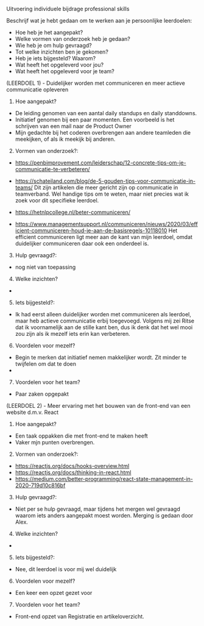 Uitvoering individuele bijdrage professional skills

Beschrijf wat je hebt gedaan om te werken aan je persoonlijke leerdoelen:
- Hoe heb je het aangepakt?
- Welke vormen van onderzoek heb je gedaan?
- Wie heb je om hulp gevraagd?
- Tot welke inzichten ben je gekomen?
- Heb je iets bijgesteld? Waarom?
- Wat heeft het opgeleverd voor jou?
- Wat heeft het opgeleverd voor je team?

(LEERDOEL 1) - Duidelijker worden met communiceren en meer actieve communicatie opleveren
1. Hoe aangepakt?
- De leiding genomen van een aantal daily standups en daily standdowns.
- Initiatief genomen bij een paar momenten. Een voorbeeld is het schrijven van een mail naar de Product Owner
- Mijn gedachte bij het coderen overbrengen aan andere teamleden die meekijken, of als ik meekijk bij anderen.
2. Vormen van onderzoek?:
- https://penbimprovement.com/leiderschap/12-concrete-tips-om-je-communicatie-te-verbeteren/
- https://schateiland.com/blog/de-5-gouden-tips-voor-communicatie-in-teams/
Dit zijn artikelen die meer gericht zijn op communicatie in teamverband. Wel handige tips om te weten, maar niet precies wat ik zoek voor dit specifieke leerdoel.

- https://hetnlpcollege.nl/beter-communiceren/
- https://www.managementsupport.nl/communiceren/nieuws/2020/03/efficient-communiceren-houd-je-aan-de-basisregels-10118010
Het efficient communiceren ligt meer aan de kant van mijn leerdoel, omdat duidelijker communiceren daar ook een onderdeel is.

3. Hulp gevraagd?:
- nog niet van toepassing
4. Welke inzichten?
- 
5. Iets bijgesteld?:
- Ik had eerst alleen duidelijker worden met communiceren als leerdoel, maar heb actieve communicatie erbij toegevoegd. Volgens mij zei Ritse dat ik voornamelijk aan de stille kant ben, dus ik denk dat het wel mooi zou zijn als ik mezelf iets erin kan verbeteren.
6. Voordelen voor mezelf?
- Begin te merken dat initiatief nemen makkelijker wordt. Zit minder te twijfelen om dat te doen
- 
7. Voordelen voor het team?
- Paar zaken opgepakt


(LEERDOEL 2) - Meer ervaring met het bouwen van de front-end van een website d.m.v. React

1. Hoe aangepakt?
- Een taak oppakken die met front-end te maken heeft
- Vaker mjn punten overbrengen.
2. Vormen van onderzoek?:
- https://reactjs.org/docs/hooks-overview.html
- https://reactjs.org/docs/thinking-in-react.html
- https://medium.com/better-programming/react-state-management-in-2020-719d10c816bf
3. Hulp gevraagd?:
- Niet per se hulp gevraagd, maar tijdens het mergen wel gevraagd waarom iets anders aangepakt moest worden. Merging is gedaan door Alex.
4. Welke inzichten?
- 
5. Iets bijgesteld?:
- Nee, dit leerdoel is voor mij wel duidelijk
6. Voordelen voor mezelf?
- Een keer een opzet gezet voor 
7. Voordelen voor het team?
- Front-end opzet van Registratie en artikeloverzicht.
